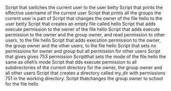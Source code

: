 Script that switches the current user to the user betty
Script that prints the effective username of the current user
Script that prints all the groups the current user is part of
Script that changes the owner of the file hello to the user betty
Script that creates an empty file called hello
Script that adds execute permission to the owner of the file hello
Script that adds execute permission to the owner and the group owner, and read permission to other users, to the file hello
Script that adds execution permission to the owner, the group owner and the other users, to the file hello
Script that sets no permissions for owner and group but all permission for other users
Script that gives gives 753 permission
Scriptthat sets the mode of the file hello the same as olleh’s mode
Script that dds execute permission to all subdirectories of the current directory for the owner, the group owner and all other users
Script that creates a directory called my_dir with permissions 751 in the working directory.
Script thatchanges the group owner to school for the file hello
